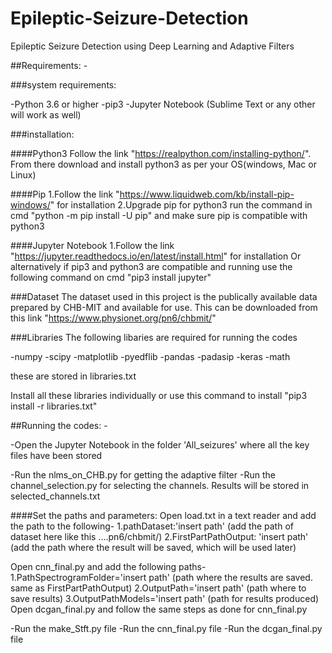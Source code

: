 # Epileptic-Seizure-Detection
Epileptic Seizure Detection using Deep Learning and Adaptive Filters

##Requirements: -

###system requirements:

-Python 3.6 or higher
-pip3
-Jupyter Notebook (Sublime Text or any other will work as well)

###installation:

####Python3
 Follow the link "https://realpython.com/installing-python/". From there download and install python3 as per your OS(windows, Mac or Linux)

####Pip
1.Follow the link "https://www.liquidweb.com/kb/install-pip-windows/" for installation
2.Upgrade pip for python3
run the command in cmd "python -m pip install -U pip" and make sure pip is compatible with python3

####Jupyter Notebook
1.Follow the link "https://jupyter.readthedocs.io/en/latest/install.html" for installation
Or alternatively if pip3 and python3 are compatible and running use the following command on cmd "pip3 install jupyter"

###Dataset
The dataset used in this project is the publically available data prepared by CHB-MIT and available for use. This can be downloaded from this link "https://www.physionet.org/pn6/chbmit/"

###Libraries
The following libaries are required for running the codes

-numpy 
-scipy
-matplotlib
-pyedflib
-pandas
-padasip
-keras
-math

these are stored in libraries.txt 

Install all these libraries individually or use this command to install "pip3 install -r libraries.txt"

##Running the codes: -

-Open the Jupyter Notebook in the folder 'All_seizures' where all the key files have been stored

-Run the nlms_on_CHB.py for getting the adaptive filter
-Run the channel_selection.py for selecting the channels. Results will be stored in selected_channels.txt

####Set the paths and parameters:
Open load.txt in a text reader and add the path to the following-
1.pathDataset:'insert path' (add the path of dataset here like this ....pn6/chbmit/)
2.FirstPartPathOutput: 'insert path' (add the path where the result will be saved, which will be used later)

Open cnn_final.py and add the following paths-
1.PathSpectrogramFolder='insert path' (path where the results are saved. same as FirstPartPathOutput)
2.OutputPath='insert path' (path where to save results)
3.OutputPathModels='insert path' (path for results produced)
Open dcgan_final.py and follow the same steps as done for cnn_final.py

-Run the make_Stft.py file
-Run the cnn_final.py file
-Run the dcgan_final.py file


